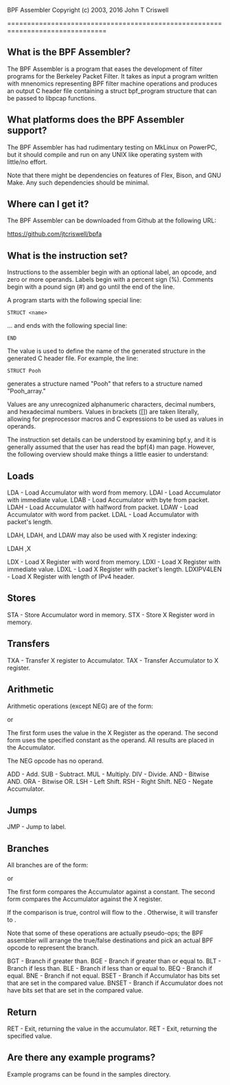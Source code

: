 BPF Assembler
Copyright (c) 2003, 2016 John T Criswell

===============================================================================

What is the BPF Assembler?
--------------------------
The BPF Assembler is a program that eases the development of filter programs
for the Berkeley Packet Filter.  It takes as input a program written with
mnenomics representing BPF filter machine operations and produces an output C
header file containing a struct bpf_program structure that can be passed to
libpcap functions.

What platforms does the BPF Assembler support?
----------------------------------------------
The BPF Assembler has had rudimentary testing on MkLinux on PowerPC, but it
should compile and run on any UNIX like operating system with little/no
effort.

Note that there might be dependencies on features of Flex, Bison, and GNU Make.
Any such dependencies should be minimal.

Where can I get it?
-------------------
The BPF Assembler can be downloaded from Github at the following URL:

https://github.com/jtcriswell/bpfa

What is the instruction set?
-----------------------------
Instructions to the assembler begin with an optional label, an opcode, and zero
or more operands.  Labels begin with a percent sign (%).  Comments begin with a
pound sign (#) and go until the end of the line.

A program starts with the following special line:

	STRUCT <name>

... and ends with the following special line:

	END

The value <name> is used to define the name of the generated structure in the
generated C header file.  For example, the line:

	STRUCT Pooh

generates a structure named "Pooh" that refers to a structure named
"Pooh_array."

Values are any unrecognized alphanumeric characters, decimal numbers, and
hexadecimal numbers.  Values in brackets ([]) are taken literally, allowing for
preprocessor macros and C expressions to be used as values in operands.

The instruction set details can be understood by examining bpf.y, and it is
generally assumed that the user has read the bpf(4) man page.  However, the
following overview should make things a little easier to understand:

Loads
-----
LDA  <Value> - Load Accumulator with word from memory.
LDAI <Value> - Load Accumulator with immediate value.
LDAB <Value> - Load Accumulator with byte from packet.
LDAH <Value> - Load Accumulator with halfword from packet.
LDAW <Value> - Load Accumulator with word from packet.
LDAL         - Load Accumulator with packet's length.

LDAH, LDAH, and LDAW may also be used with X register indexing:

LDAH <Value>,X

LDX   <Value> - Load X Register with word from memory.
LDXI  <Value> - Load X Register with immediate value.
LDXL          - Load X Register with packet's length.
LDXIPV4LEN    - Load X Register with length of IPv4 header.

Stores
------
STA <Value> - Store Accumulator word in memory.
STX <Value> - Store X Register word in memory.

Transfers
---------
TXA - Transfer X register to Accumulator.
TAX - Transfer Accumulator to X register.

Arithmetic
----------
Arithmetic operations (except NEG) are of the form:

<optional label> <opcode>

or

<optional label> <opcode> <Value>

The first form uses the value in the X Register as the operand.  The second
form uses the specified constant as the operand.  All results are placed in the
Accumulator.

The NEG opcode has no operand.

ADD - Add.
SUB - Subtract.
MUL - Multiply.
DIV - Divide.
AND - Bitwise AND.
ORA - Bitwise OR.
LSH - Left Shift.
RSH - Right Shift.
NEG - Negate Accumulator.

Jumps
-----
JMP <label> - Jump to label.

Branches
--------
All branches are of the form:

<optional label> <opcode> <Value> <true label> <false label>

or

<optional label> <opcode> <true label> <false label>

The first form compares the Accumulator against a constant.  The second form
compares the Accumulator against the X register.

If the comparison is true, control will flow to the <true label>.  Otherwise,
it will transfer to <false label>.

Note that some of these operations are actually pseudo-ops; the BPF assembler
will arrange the true/false destinations and pick an actual BPF opcode to
represent the branch.

BGT   - Branch if greater than.
BGE   - Branch if greater than or equal to.
BLT   - Branch if less than.
BLE   - Branch if less than or equal to.
BEQ   - Branch if equal.
BNE   - Branch if not equal.
BSET  - Branch if Accumulator has bits set that are set in the compared value.
BNSET - Branch if Accumulator does not have bits set that are set in the
        compared value.

Return
------
RET         - Exit, returning the value in the accumulator.
RET <Value> - Exit, returning the specified value.

Are there any example programs?
-------------------------------
Example programs can be found in the samples directory.


